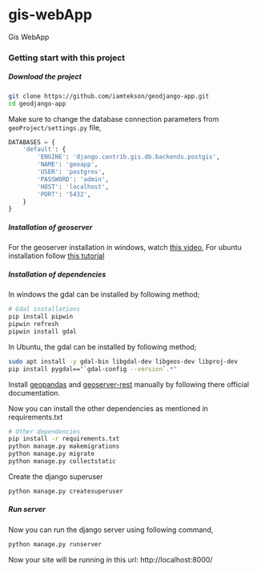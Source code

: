# gis-webApp

Gis WebApp

### Getting start with this project

##### Download the project

```bash
git clone https://github.com/iamtekson/geodjango-app.git
cd geodjango-app
```

Make sure to change the database connection parameters from `geoProject/settings.py` file,

```python
DATABASES = {
    'default': {
        'ENGINE': 'django.contrib.gis.db.backends.postgis',
        'NAME': 'geoapp',
        'USER': 'postgres',
        'PASSWORD': 'admin',
        'HOST': 'localhost',
        'PORT': '5432',
    }
}
```

##### Installation of geoserver

For the geoserver installation in windows, watch [this video](https://www.youtube.com/watch?v=PftviHKP7Us), For ubuntu installation follow [this tutorial](https://dev.to/iamtekson/deploy-web-gis-in-ubuntu-server-nginx-tomcat-postgis-259j)

##### Installation of dependencies

In windows the gdal can be installed by following method;

```bash
# Gdal installations
pip install pipwin
pipwin refresh
pipwin install gdal
```

In Ubuntu, the gdal can be installed by following method;

```bash
sudo apt install -y gdal-bin libgdal-dev libgeos-dev libproj-dev
pip install pygdal=="`gdal-config --version`.*"
```

Install [geopandas](https://geopandas.org/) and [geoserver-rest](https://pypi.org/project/geoserver-rest/) manually by following there official documentation.

Now you can install the other dependencies as mentioned in requirements.txt

```bash
# Other dependencies
pip install -r requirements.txt
python manage.py makemigrations
python manage.py migrate
python manage.py collectstatic
```

Create the django superuser

```bash
python manage.py createsuperuser
```

##### Run server

Now you can run the django server using following command,

```bash
python manage.py runserver
```

Now your site will be running in this url: http://localhost:8000/
